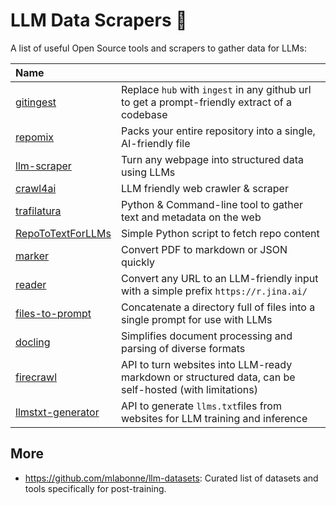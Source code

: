 # LLM Data Scrapers 🚀

A list of useful Open Source tools and scrapers to gather data for LLMs:

| Name |  |
| :------| :------------|
| [gitingest](https://github.com/cyclotruc/gitingest) | Replace `hub` with `ingest` in any github url to get a prompt-friendly extract of a codebase |
| [repomix](https://github.com/yamadashy/repomix) |  Packs your entire repository into a single, AI-friendly file | 
| [llm-scraper](https://github.com/mishushakov/llm-scraper) | Turn any webpage into structured data using LLMs | 
| [crawl4ai](https://github.com/unclecode/crawl4ai) |  LLM friendly web crawler & scraper | 
| [trafilatura](https://github.com/adbar/trafilatura) |  Python & Command-line tool to gather text and metadata on the web | 
| [RepoToTextForLLMs](https://github.com/Doriandarko/RepoToTextForLLMs) |  Simple Python script to fetch repo content | 
| [marker](https://github.com/VikParuchuri/marker) |  Convert PDF to markdown or JSON quickly | 
| [reader](https://github.com/jina-ai/reader) | Convert any URL to an LLM-friendly input with a simple prefix `https://r.jina.ai/` | 
| [files-to-prompt](https://github.com/simonw/files-to-prompt) | Concatenate a directory full of files into a single prompt for use with LLMs | 
| [docling](https://github.com/DS4SD/docling) | Simplifies document processing and parsing of diverse formats | 
| [firecrawl](https://github.com/mendableai/firecrawl) |  API to turn websites into LLM-ready markdown or structured data, can be self-hosted (with limitations) | 
| [llmstxt-generator](https://github.com/mendableai/llmstxt-generator) | API to generate `llms.txt`files  from websites for LLM training and inference | 

## More
- https://github.com/mlabonne/llm-datasets: Curated list of datasets and tools specifically for post-training.
